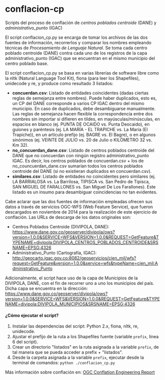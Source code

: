 conflacion-cp
=============

Scripts del proceso de conflación de *centros poblados centroide* (DANE) y *administrativo_punto* (IGAC)

El script conflacion_cp.py se encarga de tomar los archivos de las dos fuentes de información, recorrerlos y comparar los nombres empleando técnicas de *Procesamiento de Lenguaje Natural*. 
Se toma cada centro poblado centroide (DANE) contra cada uno de los registros de la capa administrativo_punto (IGAC) que se encuentran en el mismo municipio del centro poblado base. 

El script conflacion_cp.py se basa en varias librerías de software libre como la nltk (Natural Language Tool Kit), fiona (para leer los Shapefiles), unidecode y re, y produce como resultado 3 listados:

* **concuerdan.csv**: Listado de entidades coincidentes (dadas ciertas reglas de semejanza entre nombres). Puede haber duplicados, esto es, un CP del DANE corresponde a varios CP IGAC dentro del mismo municipio. En caso de duplicados, debe desambiguarse manualmente. Las reglas de semejanza hacen flexible la correspondencia entre dos nombres sin importar si difieren en tildes, en mayúsculas/minúsculas, en espacios en blanco (ej. PUNTA DE OCAIDO vs. Punta Deocaido), en guiones y paréntesis (ej. LA MARÍA - EL TRAPICHE vs. La María (El Trapiche)), en un artículo prefijo (ej. BAGRE vs. El Bagre), o en algunos sinónimos (ej. VEINTE DE JULIO vs. 20 de Julio o KILÓMETRO 32 vs. Km 32).
* **no_concuerdan_dane.csv**: Listado de centros poblados centroide del DANE que no concuerdan con ningún registro administrativo_punto IGAC. Es decir, los centros poblados de concuerdan.csv + los de no_councuerdan_dane.csv sumarían todos los centros poblados centroide del DANE (si no existieran duplicados en concuerdan.csv).
* **similares.csv**: Listado de entidades no coincidentes pero similares (ej. LA BARRIALOSA vs. La Barrilosa, TIPISCA vs. San Pedro de Tipisca, SAN MIGUEL DE FARALLONES vs. San Miguel De Los Farallones). Este listado es un insumo para desambiguar coincidencias no tan evidentes.

Cabe aclarar que las dos fuentes de información empleadas ofrecen sus datos a través de servicios OGC-WFS (Web Feature Service), que fueron descargados en noviembre de 2014 para la realización de este ejercicio de conflación. Las URLs de descarga de los datos originales son:

* Centros Poblados Centroide (DIVIPOLA, DANE): https://www.dane.gov.co/geoserver/divipola/ows?version=1.0.0&SERVICE=WFS&VERSION=1.0.0&REQUEST=GetFeature&TYPENAME=divipola:DIVIPOLA_CENTROS_POBLADOS_CENTROIDE&SRSNAME=EPSG:4326
* Administrativo_Punto (Cartografía, IGAC): http://geocarto.igac.gov.co:8082/geoservicios/cien_mil/wfs?request=GetFeature&version=1.0.0&service=wfs&typeName=cien_mil:Administrativo_Punto

Adicionalmente, el script hace uso de la capa de Municipios de la DIVIPOLA, DANE, con el fin de recorrer uno a uno los municipios del país. Dicha capa se encuentra en la dirección: 
https://www.dane.gov.co/geoserver/divipola/ows?version=1.0.0&SERVICE=WFS&VERSION=1.0.0&REQUEST=GetFeature&TYPENAME=divipola:DIVIPOLA_MUNICIPIOS&SRSNAME=EPSG:4326 

#### ¿Cómo ejecutar el script?

1. Instalar las dependencias del script: Python 2.x, fiona, nltk, re, unidecode.
2. Ajustar el prefijo de la ruta a los Shapefiles fuente (variable `prefix`, línea 6 del script).
3. Crear un directorio "listados" en la ruta asignada a la variable `prefix`, de tal manera que se pueda acceder a prefix + "listados".
4. Desde la carpeta asignada a la variable `prefix`, ejecutar desde la terminal de comandos: `python ./conflacion_cp.py`

Más información sobre conflación en: [OGC Conflation Engineering Report](https://portal.opengeospatial.org/modules/admin/license_agreement.php?suppressHeaders=0&access_license_id=3&target=http://portal.opengeospatial.org/files/%3fartifact_id=30064)
